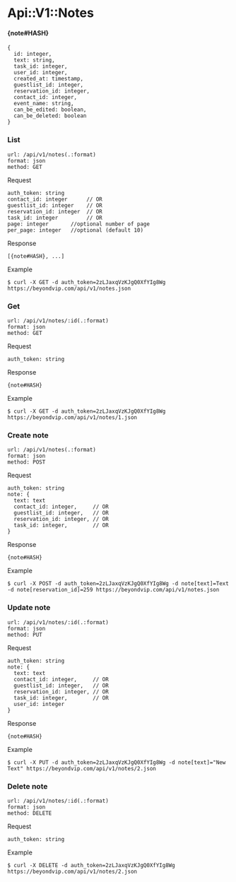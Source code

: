 # Api::V1::Notes

#### {note#HASH}
    {
      id: integer,
      text: string,
      task_id: integer,
      user_id: integer,
      created_at: timestamp,
      guestlist_id: integer,
      reservation_id: integer,
      contact_id: integer,
      event_name: string,
      can_be_edited: boolean,
      can_be_deleted: boolean
    }

### List
    url: /api/v1/notes(.:format)
    format: json
    method: GET

  Request

    auth_token: string
    contact_id: integer      // OR
    guestlist_id: integer    // OR
    reservation_id: integer  // OR
    task_id: integer         // OR
    page: integer       //optional number of page
    per_page: integer   //optional (default 10)

  Response

    [{note#HASH}, ...]

  Example

    $ curl -X GET -d auth_token=2zLJaxqVzKJgQ0XfYIg8Wg https://beyondvip.com/api/v1/notes.json

### Get
    url: /api/v1/notes/:id(.:format)
    format: json
    method: GET

  Request

    auth_token: string

  Response

    {note#HASH}

  Example

    $ curl -X GET -d auth_token=2zLJaxqVzKJgQ0XfYIg8Wg https://beyondvip.com/api/v1/notes/1.json

### Create note
    url: /api/v1/notes(.:format)
    format: json
    method: POST

  Request

    auth_token: string
    note: {
      text: text
      contact_id: integer,     // OR
      guestlist_id: integer,   // OR
      reservation_id: integer, // OR
      task_id: integer,        // OR
    }

  Response

    {note#HASH}

  Example

    $ curl -X POST -d auth_token=2zLJaxqVzKJgQ0XfYIg8Wg -d note[text]=Text -d note[reservation_id]=259 https://beyondvip.com/api/v1/notes.json

### Update note
    url: /api/v1/notes/:id(.:format)
    format: json
    method: PUT

  Request

    auth_token: string
    note: {
      text: text
      contact_id: integer,     // OR
      guestlist_id: integer,   // OR
      reservation_id: integer, // OR
      task_id: integer,        // OR
      user_id: integer
    }

  Response

    {note#HASH}

  Example

    $ curl -X PUT -d auth_token=2zLJaxqVzKJgQ0XfYIg8Wg -d note[text]="New Text" https://beyondvip.com/api/v1/notes/2.json

### Delete note
    url: /api/v1/notes/:id(.:format)
    format: json
    method: DELETE

  Request

    auth_token: string

  Example

    $ curl -X DELETE -d auth_token=2zLJaxqVzKJgQ0XfYIg8Wg https://beyondvip.com/api/v1/notes/2.json
